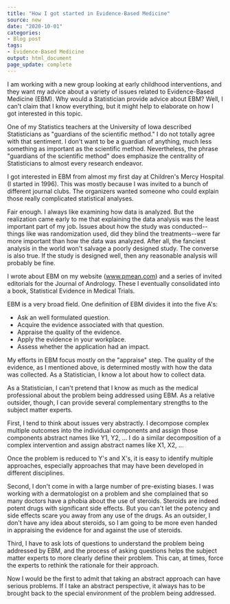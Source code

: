 ```yaml
---
title: "How I got started in Evidence-Based Medicine"
source: new
date: "2020-10-01"
categories:
- Blog post
tags:
- Evidence-Based Medicine
output: html_document
page_update: complete
---
```


I am working with a new group looking at early childhood interventions, and they want my advice about a variety of issues related to Evidence-Based Medicine (EBM). Why would a Statistician provide advice about EBM? Well, I can't claim that I know everything, but it might help to elaborate on how I got interested in this topic.

<!---more--->

One of my Statistics teachers at the University of Iowa described Statisticians as "guardians of the scientific method." I do not totally agree with that sentiment. I don't want to be a guardian of anything, much less something as important as the scientific method. Nevertheless, the phrase "guardians of the scientific method" does emphasize the centrality of Statisticians to almost every research endeavor.

I got interested in EBM from almost my first day at Children's Mercy Hospital (I started in 1996). This was mostly because I was invited to a bunch of different journal clubs. The organizers wanted someone who could explain those really complicated statistical analyses. 

Fair enough. I always like examining how data is analyzed. But the realization came early to me that explaining the data analysis was the least important part of my job. Issues about how the study was conducted--things like was randomization used, did they blind the treatments--were far more important than how the data was analyzed. After all, the fanciest analysis in the world won't salvage a poorly designed study. The converse is also true. If the study is designed well, then any reasonable analysis will probably be fine.

I wrote about EBM on my website (www.pmean.com) and a series of invited editorials for the Journal of Andrology. These I eventually consolidated into a book, Statistical Evidence in Medical Trials.

EBM is a very broad field. One definition of EBM divides it into the five A's:

+ Ask an well formulated question.
+ Acquire the evidence associated with that question.
+ Appraise the quality of the evidence.
+ Apply the evidence in your workplace.
+ Assess whether the application had an impact.

My efforts in EBM focus mostly on the "appraise" step. The quality of the evidence, as I mentioned above, is determined mostly with how the data was collected. As a Statistician, I know a lot about how to collect data.

As a Statistician, I can't pretend that I know as much as the medical professional about the problem being addressed using EBM. As a relative outsider, though, I can provide several complementary strengths to the subject matter experts.

First, I tend to think about issues very abstractly. I decompose complex multiple outcomes into the individual components and assign those components abstract names like Y1, Y2, ... I do a similar decomposition of a complex intervention and assign abstract names like X1, X2, ...

Once the problem is reduced to Y's and X's, it is easy to identify multiple approaches, especially approaches that may have been developed in different disciplines. 

Second, I don't come in with a large number of pre-existing biases. I was working with a dermatologist on a problem and she complained that so many doctors have a phobia about the use of steroids. Steroids are indeed potent drugs with significant side effects. But you can't let the potency and side effects scare you away from any use of the drugs. As an outsider, I don't have any idea about steroids, so I am going to be more even handed in appraising the evidence for and against the use of steroids.

Third, I have to ask lots of questions to understand the problem being addressed by EBM, and the process of asking questions helps the subject matter experts to more clearly define their problem. This can, at times, force the experts to rethink the rationale for their approach.

Now I would be the first to admit that taking an abstract approach can have serious problems. If I take an abstract perspective, it always has to be brought back to the special environment of the problem being addressed.
